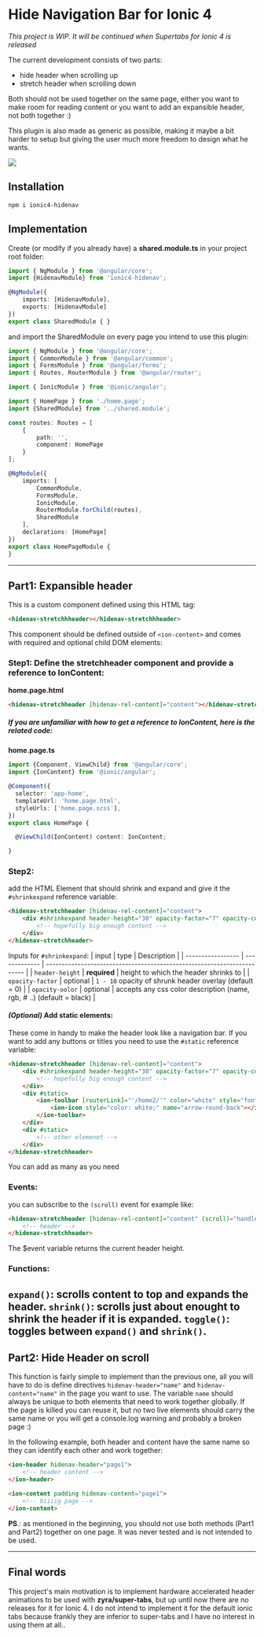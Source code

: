 # Hide Navigation Bar for Ionic 4
*This project is WIP. It will be continued when Supertabs for Ionic 4 is released*

The current development consists of two parts:
- hide header when scrolling up
- stretch header when scrolling down

Both should not be used together on the same page, either you want to make room for reading content or you want to add an expansible header, not both together :)

This plugin is also made as generic as possible, making it maybe a bit harder to setup but giving the user much more freedom to design what he wants.

![](https://github.com/heidji/readme-content/blob/master/stretch-hide-v4.gif?raw=true)

## Installation

```
npm i ionic4-hidenav
```

## Implementation

Create (or modify if you already have) a **shared.module.ts** in your project root folder:

```typescript
import { NgModule } from '@angular/core';
import {HidenavModule} from 'ionic4-hidenav';

@NgModule({
    imports: [HidenavModule],
    exports: [HidenavModule]
})
export class SharedModule { }
```
and import the SharedModule on every page you intend to use this plugin:

```typescript
import { NgModule } from '@angular/core';
import { CommonModule } from '@angular/common';
import { FormsModule } from '@angular/forms';
import { Routes, RouterModule } from '@angular/router';

import { IonicModule } from '@ionic/angular';

import { HomePage } from './home.page';
import {SharedModule} from '../shared.module';

const routes: Routes = [
    {
        path: '',
        component: HomePage
    }
];

@NgModule({
    imports: [
        CommonModule,
        FormsModule,
        IonicModule,
        RouterModule.forChild(routes),
        SharedModule
    ],
    declarations: [HomePage]
})
export class HomePageModule {
}
```
---

## Part1: Expansible header
This is a custom component defined using this HTML tag:
```html
<hidenav-stretchhheader></hidenav-stretchhheader>
```
This component should be defined outside of `<ion-content>` and comes with required and optional child DOM elements:

### Step1: Define the stretchheader component and provide a reference to IonContent:

**home.page.html**
```html
<hidenav-stretchheader [hidenav-rel-content]="content"></hidenav-stretchheader>
```
##### If you are unfamiliar with how to get a reference to IonContent, here is the related code:

**home.page.ts**
```typescript
import {Component, ViewChild} from '@angular/core';
import {IonContent} from '@ionic/angular';

@Component({
  selector: 'app-home',
  templateUrl: 'home.page.html',
  styleUrls: ['home.page.scss'],
})
export class HomePage {

  @ViewChild(IonContent) content: IonContent;

}
```
### Step2: 

add the HTML Element that should shrink and expand and give it the `#shrinkexpand` reference variable:

```html
<hidenav-stretchheader [hidenav-rel-content]="content">
    <div #shrinkexpand header-height="30" opacity-factor="7" opacity-color="black">
        <!-- hopefully big enough content -->
    </div>
</hidenav-stretchheader>
```
Inputs for `#shrinkexpand`:
| input             | type          | Description                                                             |
| ----------------- | ------------- | ----------------------------------------------------------------------- |
| `header-height`   | **required**  | height to which the header shrinks to                                   |
| `opacity-factor`  | optional      | `1 - 10` opacity of shrunk header overlay (default = 0)                 |
| `opacity-oolor`   | optional      | accepts any css color description (name, rgb, # ..) (default = black)  |

#### *(Optional)* Add static elements:
These come in handy to make the header look like a navigation bar. If you want to add any buttons or titles you need to use the `#static` reference variable:
```html
<hidenav-stretchheader [hidenav-rel-content]="content">
    <div #shrinkexpand header-height="30" opacity-factor="7" opacity-color="black">
        <!-- hopefully big enough content -->
    </div>
    <div #static>
        <ion-toolbar [routerLink]="'/home2/'" color="white" style="font-size: 46px">
            <ion-icon style="color: white;" name="arrow-round-back"></ion-icon>
        </ion-toolbar>
    </div>
    <div #static>
        <!-- other elemenet -->
    </div>
</hidenav-stretchheader>
```
You can add as many as you need

### Events: 
you can subscribe to the `(scroll)` event for example like:
```html
<hidenav-stretchheader [hidenav-rel-content]="content" (scroll)="handleScrollEvent($event)">
    <!-- header -->
</hidenav-stretchheader>
```
The $event variable returns the current header height.
### Functions:
`expand()`: scrolls content to top and expands the header.
`shrink()`: scrolls just about enought to shrink the header if it is expanded.
`toggle()`: toggles between `expand()` and `shrink()`.
---
## Part2: Hide Header on scroll
This function is fairly simple to implement than the previous one, all you will have to do is define directives `hidenav-header="name"` and `hidenav-content="name"` in the page you want to use.
The variable `name` should always be unique to both elements that need to work together globally. If the page is killed you can reuse it, but no two live elements should carry the same name or you will get a console.log warning and probably a broken page :)

In the following example, both header and content have the same name so they can identify each other and work together:
```html
<ion-header hidenav-header="page1">
    <!-- header content -->
</ion-header>

<ion-content padding hidenav-content="page1">
    <!-- biiiig page -->
</ion-content>
```

**PS**.: as mentioned in the beginning, you should not use both methods (Part1 and Part2) together on one page. It was never tested and is not intended to be used.

---
## Final words
This project's main motivation is to implement hardware accelerated header animations to be used with **zyra/super-tabs**, but up until now there are no releases for it for Ionic 4. I do not intend to implement it for the default ionic tabs because frankly they are inferior to super-tabs and I have no interest in using them at all..


 
